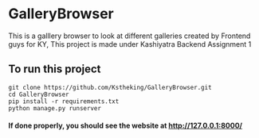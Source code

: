 # GalleryBrowser
This is a galllery browser to look at different galleries created by Frontend guys for KY, This project is made under Kashiyatra Backend Assignment 1  
## To run this project  

`git clone https://github.com/Kstheking/GalleryBrowser.git`  
`cd GalleryBrowser`  
`pip install -r requirements.txt`  
`python manage.py runserver`  
#### If done properly, you should see the website at http://127.0.0.1:8000/
